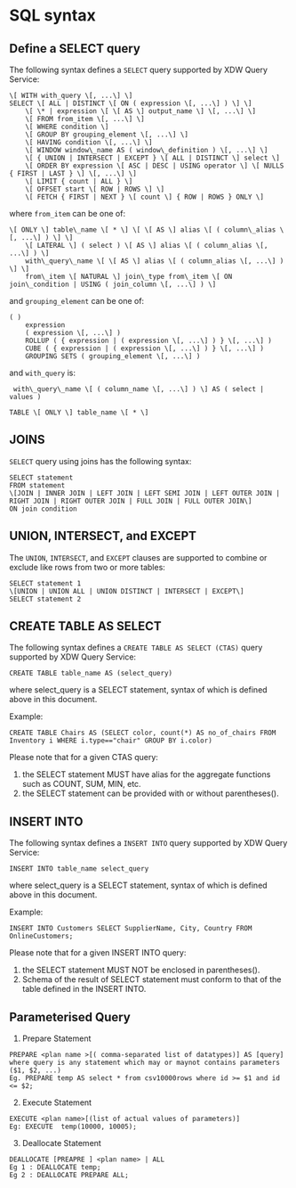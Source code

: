 
# SQL syntax

## Define a SELECT query

The following syntax defines a `SELECT` query supported by XDW Query Service:

```
\[ WITH with_query \[, ...\] \]
SELECT \[ ALL | DISTINCT \[ ON ( expression \[, ...\] ) \] \]
    \[ \* | expression \[ \[ AS \] output_name \] \[, ...\] \]
    \[ FROM from_item \[, ...\] \]
    \[ WHERE condition \]
    \[ GROUP BY grouping_element \[, ...\] \]
    \[ HAVING condition \[, ...\] \]
    \[ WINDOW window\_name AS ( window\_definition ) \[, ...\] \]
    \[ { UNION | INTERSECT | EXCEPT } \[ ALL | DISTINCT \] select \]
    \[ ORDER BY expression \[ ASC | DESC | USING operator \] \[ NULLS { FIRST | LAST } \] \[, ...\] \]
    \[ LIMIT { count | ALL } \]
    \[ OFFSET start \[ ROW | ROWS \] \]
    \[ FETCH { FIRST | NEXT } \[ count \] { ROW | ROWS } ONLY \]
```	

where `from_item` can be one of:

```
\[ ONLY \] table\_name \[ * \] \[ \[ AS \] alias \[ ( column\_alias \[, ...\] ) \] \]
    \[ LATERAL \] ( select ) \[ AS \] alias \[ ( column_alias \[, ...\] ) \]
    with\_query\_name \[ \[ AS \] alias \[ ( column_alias \[, ...\] ) \] \]
    from\_item \[ NATURAL \] join\_type from\_item \[ ON join\_condition | USING ( join_column \[, ...\] ) \]
```

and `grouping_element` can be one of:

```
( )
    expression
    ( expression \[, ...\] )
    ROLLUP ( { expression | ( expression \[, ...\] ) } \[, ...\] )
    CUBE ( { expression | ( expression \[, ...\] ) } \[, ...\] )
    GROUPING SETS ( grouping_element \[, ...\] )
```

and `with_query` is:

```
 with\_query\_name \[ ( column_name \[, ...\] ) \] AS ( select | values )
 
TABLE \[ ONLY \] table_name \[ * \]
```


## JOINS

`SELECT` query using joins has the following syntax:

```
SELECT statement
FROM statement
\[JOIN | INNER JOIN | LEFT JOIN | LEFT SEMI JOIN | LEFT OUTER JOIN | RIGHT JOIN | RIGHT OUTER JOIN | FULL JOIN | FULL OUTER JOIN\]
ON join condition
```


## UNION, INTERSECT, and EXCEPT

The `UNION`, `INTERSECT`, and `EXCEPT` clauses are supported to combine or exclude like rows from two or more tables:

```
SELECT statement 1
\[UNION | UNION ALL | UNION DISTINCT | INTERSECT | EXCEPT\]
SELECT statement 2
```
## CREATE TABLE AS SELECT

The following syntax defines a `CREATE TABLE AS SELECT (CTAS)` query supported by XDW Query Service:

```
CREATE TABLE table_name AS (select_query)
```

where select_query is a SELECT statement, syntax of which is defined above in this document.

Example:
```
CREATE TABLE Chairs AS (SELECT color, count(*) AS no_of_chairs FROM Inventory i WHERE i.type=="chair" GROUP BY i.color)
```
Please note that for a given CTAS query:

1. the SELECT statement MUST have alias for the aggregate functions such as COUNT, SUM, MIN, etc. 
2. the SELECT statement can be provided with or without parentheses().

## INSERT INTO

The following syntax defines a `INSERT INTO` query supported by XDW Query Service:

```
INSERT INTO table_name select_query
```

where select_query is a SELECT statement, syntax of which is defined above in this document.

Example:
```
INSERT INTO Customers SELECT SupplierName, City, Country FROM OnlineCustomers;
```
Please note that for a given INSERT INTO query:

1. the SELECT statement MUST NOT be enclosed in parentheses().
2. Schema of the result of SELECT statement must conform to that of the table defined in the INSERT INTO.

## Parameterised Query
1. Prepare Statement
```
PREPARE <plan name >[( comma-separated list of datatypes)] AS [query]
where query is any statement which may or maynot contains parameters ($1, $2, ...)
Eg. PREPARE temp AS select * from csv10000rows where id >= $1 and id <= $2;
 ```
 
2. Execute Statement
```
EXECUTE <plan name>[(list of actual values of parameters)]
Eg: EXECUTE  temp(10000, 10005);
```
 
3. Deallocate Statement
```
DEALLOCATE [PREAPRE ] <plan name> | ALL
Eg 1 : DEALLOCATE temp;
Eg 2 : DEALLOCATE PREPARE ALL;
```


